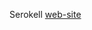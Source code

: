 <!--
 - SPDX-FileCopyrightText: 2018-2019 Serokell <https://serokell.io>
 -
 - SPDX-License-Identifier: MPL-2.0
 -->

<!-- xrefcheck: ignore unrecognised-option -->
Serokell [web-site](https://serokell.io/)
